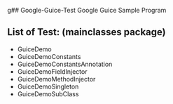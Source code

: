 g## Google-Guice-Test
Google Guice Sample Program

## List of Test: (mainclasses package)
* GuiceDemo
* GuiceDemoConstants
* GuiceDemoConstantsAnnotation
* GuiceDemoFieldInjector
* GuiceDemoMethodInjector
* GuiceDemoSingleton
* GuiceDemoSubClass
